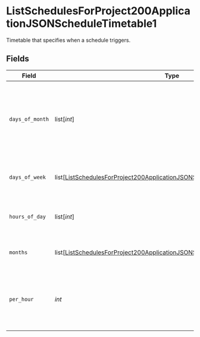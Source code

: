 # ListSchedulesForProject200ApplicationJSONScheduleTimetable1

Timetable that specifies when a schedule triggers.


## Fields

| Field                                                                                                                                                                           | Type                                                                                                                                                                            | Required                                                                                                                                                                        | Description                                                                                                                                                                     |
| ------------------------------------------------------------------------------------------------------------------------------------------------------------------------------- | ------------------------------------------------------------------------------------------------------------------------------------------------------------------------------- | ------------------------------------------------------------------------------------------------------------------------------------------------------------------------------- | ------------------------------------------------------------------------------------------------------------------------------------------------------------------------------- |
| `days_of_month`                                                                                                                                                                 | list[*int*]                                                                                                                                                                     | :heavy_minus_sign:                                                                                                                                                              | Days in a month in which the schedule triggers. This is mutually exclusive with days in a week.                                                                                 |
| `days_of_week`                                                                                                                                                                  | list[[ListSchedulesForProject200ApplicationJSONScheduleTimetable1DaysOfWeek](../../models/operations/listschedulesforproject200applicationjsonscheduletimetable1daysofweek.md)] | :heavy_check_mark:                                                                                                                                                              | Days in a week in which the schedule triggers.                                                                                                                                  |
| `hours_of_day`                                                                                                                                                                  | list[*int*]                                                                                                                                                                     | :heavy_check_mark:                                                                                                                                                              | Hours in a day in which the schedule triggers.                                                                                                                                  |
| `months`                                                                                                                                                                        | list[[ListSchedulesForProject200ApplicationJSONScheduleTimetable1Months](../../models/operations/listschedulesforproject200applicationjsonscheduletimetable1months.md)]         | :heavy_minus_sign:                                                                                                                                                              | Months in which the schedule triggers.                                                                                                                                          |
| `per_hour`                                                                                                                                                                      | *int*                                                                                                                                                                           | :heavy_check_mark:                                                                                                                                                              | Number of times a schedule triggers per hour, value must be between 1 and 60                                                                                                    |
